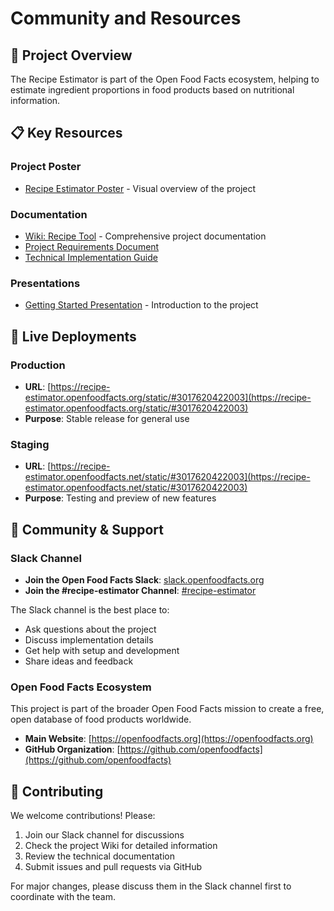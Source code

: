 # Community and Resources

## 🎯 Project Overview

The Recipe Estimator is part of the Open Food Facts ecosystem, helping to estimate ingredient proportions in food products based on nutritional information.

## 📋 Key Resources

### Project Poster
- [Recipe Estimator Poster](https://slack-files.com/T02KVRT1Q-F09EEEV7FU3-16a07789bb) - Visual overview of the project

### Documentation
- [Wiki: Recipe Tool](https://wiki.openfoodfacts.org/Recipe/Tool) - Comprehensive project documentation
- [Project Requirements Document](https://docs.google.com/document/d/1NruWm5Hmd3uLUnOe8Vs6KX_VdW9I7REHhhYTY4nYjpM/edit?tab=t.0#heading=h.b4otyp27nuxc)
- [Technical Implementation Guide](https://docs.google.com/document/d/1cPEEhl9Ty0feKEel2NxUmscRR6oWZTLJMpTSbLbzB5U/edit)

### Presentations
- [Getting Started Presentation](https://docs.google.com/presentation/d/1QM7ATc-7eTzc-Tq3xf9Mi-0eOn_ZZeHTOaAmI7t1zds/edit?slide=id.g2a73fcafc65_0_17#slide=id.g2a73fcafc65_0_17) - Introduction to the project

## 🚀 Live Deployments

### Production
- **URL**: [https://recipe-estimator.openfoodfacts.org/static/#3017620422003](https://recipe-estimator.openfoodfacts.org/static/#3017620422003)
- **Purpose**: Stable release for general use

### Staging  
- **URL**: [https://recipe-estimator.openfoodfacts.net/static/#3017620422003](https://recipe-estimator.openfoodfacts.net/static/#3017620422003)
- **Purpose**: Testing and preview of new features

## 💬 Community & Support

### Slack Channel
- **Join the Open Food Facts Slack**: [slack.openfoodfacts.org](https://slack.openfoodfacts.org)
- **Join the #recipe-estimator Channel**: [#recipe-estimator](https://openfoodfacts.slack.com/archives/C08BDAWPJP7)


The Slack channel is the best place to:
- Ask questions about the project
- Discuss implementation details  
- Get help with setup and development
- Share ideas and feedback

### Open Food Facts Ecosystem
This project is part of the broader Open Food Facts mission to create a free, open database of food products worldwide.

- **Main Website**: [https://openfoodfacts.org](https://openfoodfacts.org)
- **GitHub Organization**: [https://github.com/openfoodfacts](https://github.com/openfoodfacts)

## 🤝 Contributing

We welcome contributions! Please:

1. Join our Slack channel for discussions
2. Check the project Wiki for detailed information
3. Review the technical documentation
4. Submit issues and pull requests via GitHub

For major changes, please discuss them in the Slack channel first to coordinate with the team.